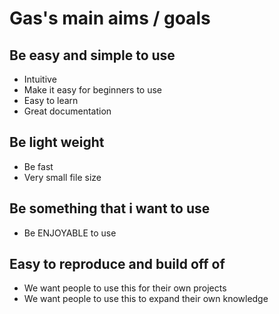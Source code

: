 # Gas's main aims / goals

## Be easy and simple to use

- Intuitive
- Make it easy for beginners to use
- Easy to learn
- Great documentation

## Be light weight

- Be fast
- Very small file size

## Be something that i want to use

- Be ENJOYABLE to use

## Easy to reproduce and build off of

- We want people to use this for their own projects
- We want people to use this to expand their own knowledge
